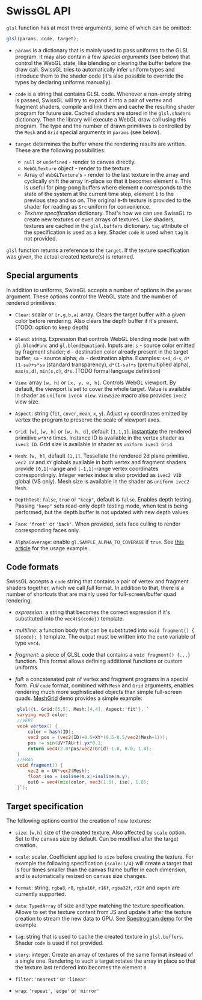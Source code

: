 # SwissGL API

`glsl` function has at most three arguments, some of which can be omitted:
```js
glsl(params, code, target);
```

* `params` is a dictionary that is mainly used to pass uniforms to the GLSL program. It may also contain a few *special arguments* (see below) that control the WebGL state, like blending or clearing the buffer before the draw call. SwissGL tries to automatically infer uniform types and introduce them to the shader code (it's also possible to override the types by declaring uniforms manually).

* `code` is a string that contains GLSL code. Whenever a non-empty string is passed, SwissGL will try to expand it into a pair of vertex and fragment shaders, compile and link them and cache the resulting shader program for future use. Cached shaders are stored in the `glsl.shaders` dictionary. Then the library will execute a WebGL draw call using this program. The type and the number of drawn primitives is controlled by the `Mesh` and `Grid` special arguments in `params` (see below).

* `target` determines the buffer where the rendering results are written. These are the following possibilities:
    * `null` or `undefined` - render to canvas directly.
    * `WebGLTexture` object - render to the texture.
    * Array of `WebGLTexture`'s - render to the last texture in the array and cyclically shift the array in-place so that it becomes element `0`. This is useful for ping-pong buffers where element `0` corresponds to the state of the system at the current time step, element `1` to the previous step and so on. The original `0`-th texture is provided to the shader for reading as `Src` uniform for convenience.
    * *Texture specification* dictionary. That's how we can use SwissGL to create new textures or even arrays of textures. Like shaders, textures are cached in the `glsl.buffers` dictionary. `tag` attribute of the specification is used as a key. Shader `code` is used when `tag` is not provided.

`glsl` function returns a reference to the `target`. If the texture specification was given, the actual created texture(s) is returned.

## Special arguments
In addition to uniforms, SwissGL accepts a number of options in the `params` argument. These options control the WebGL state and the number of rendered primitives:

* `Clear`: scalar or `[r,g,b,a]` array. Clears the target buffer with a given color before rendering. Also clears the depth buffer if it's present. (TODO: option to keep depth)

* `Blend`: string. Expression that controls WebGL blending mode (set with `gl.blendFunc` and `gl.blendEquation`). Inputs are: `s` - source color emitted by fragment shader; `d` - destination color already present in the target buffer; `sa` - source alpha; `da` - destination alpha. Examples: `s+d`, `d-s`, `d*(1-sa)+s*sa` (standard transparency), `d*(1-sa)+s` (premultiplied alpha), `max(s,d)`, `min(s,d)`, `d*s`. (TODO formal language definition)

* `View`: array `[w, h]` or `[x, y, w, h]`. Controls WebGL viewport. By default, the viewport is set to cover the whole target. Value is available in shader as `uniform ivec4 View`. `ViewSize` macro also provides `ivec2` view size.

* `Aspect`: string (`fit`, `cover`, `mean`, `x`, `y`). Adjust `xy` coordinates emitted by vertex the program to preserve the scale of viewport axes.

* `Grid`: `[w]`, `[w, h]` or `[w, h, d]`, default `[1,1,1]`. [instantiate](https://webglfundamentals.org/webgl/lessons/webgl-instanced-drawing.html) the rendered primitive `w*h*d` times. Instance ID is available in the vertex shader as `ivec3 ID`. Grid size is available in shader as `uniform ivec3 Grid`.

* `Mesh`: `[w, h]`, default `[1,1]`. Tessellate the rendered 2d plane primitive. `vec2 UV` and `XY` globals available in both vertex and fragment shaders provide `[0,1]`-range and `[-1,1]`-range vertex coordinates correspondingly. Integer vertex index is also provided as `ivec2 VID` global (VS only). Mesh size is available in the shader as `uniform ivec2 Mesh`.

* `DepthTest`: `false`, `true` or `"keep"`, default is `false`. Enables depth testing. Passing `"keep"` sets read-only depth testing mode, when test is being performed, but the depth buffer is not updated with new depth values.

* `Face`: `'front'` or `'back'`. When provided, sets face culling to render corresponding faces only.

* `AlphaCoverage`: enable `gl.SAMPLE_ALPHA_TO_COVERAGE` if `true`. See [this article](https://bgolus.medium.com/anti-aliased-alpha-test-the-esoteric-alpha-to-coverage-8b177335ae4f) for the usage example.

## Code formats

SwissGL accepts a `code` string that contains a pair of vertex and fragment shaders together, which we call *full* format. In addition to that, there is a number of shortcuts that are mainly used for full-screen/buffer quad rendering:

* *expression*: a string that becomes the correct expression if it's substituted into the `vec4(${code})` template.

* *multiline*: a function body that can be substituted into
`void fragment() { ${code}; }` template. The output must be written into the `out0` variable of type `vec4`.

* *fragment*: a piece of GLSL code that contains a `void fragment() {...}` function. This format allows defining additional functions or custom uniforms.

* *full*: a concatenated pair of vertex and fragment programs in a special form. *Full* `code` format, combined with `Mesh` and `Grid` arguments, enables rendering much more sophisticated objects than simple full-screen quads. [MeshGrid](https://google.github.io/swissgl/#MeshGrid) demo provides a simple example:

```glsl
    glsl({t, Grid:[5,5], Mesh:[4,4], Aspect:'fit'}, `
    varying vec3 color;
    //VERT
    vec4 vertex() {
        color = hash(ID);
        vec2 pos = (vec2(ID)+0.5+XY*(0.5-0.5/vec2(Mesh+1)));
        pos += sin(UV*TAU+t).yx*0.1;
        return vec4(2.0*pos/vec2(Grid)-1.0, 0.0, 1.0);
    }
    //FRAG
    void fragment() {
        vec2 m = UV*vec2(Mesh);
        float iso = isoline(m.x)+isoline(m.y);
        out0 = vec4(mix(color, vec3(1.0), iso), 1.0);
    }`);
```

## Target specification

The following options control the creation of new textures:

* `size`: `[w,h]` size of the created texture. Also affected by `scale` option. Set to the canvas size by default. Can be modified after the target creation.

* `scale`: scalar. Coefficient applied to `size` before creating the texture. For example the following specification `{scale:1/4}` will create a target that is four times smaller than the canvas frame buffer in each dimension, and is automatically resized on canvas size changes.

* `format`: string, `rgba8`, `r8`, `rgba16f`, `r16f`, `rgba32f`, `r32f` and `depth` are currently supported.

* `data`: `TypedArray` of size and type matching the texture specification. Allows to set the texture content from JS and update it after the texture creation to stream the new data to GPU. See [Spectrogram demo](../demo/Spectrogram.js) for the example.

* `tag`: string that is used to cache the created texture in `glsl.buffers`. Shader `code` is used if not provided.

* `story`: integer. Create an array of textures of the same format instead of a single one. Rendering to such a target rotates the array in place so that the texture last rendered into becomes the element `0`.

* `filter`: `'nearest'` or `'linear'`

* `wrap`: `'repeat'`, `'edge'` or `'mirror'`

